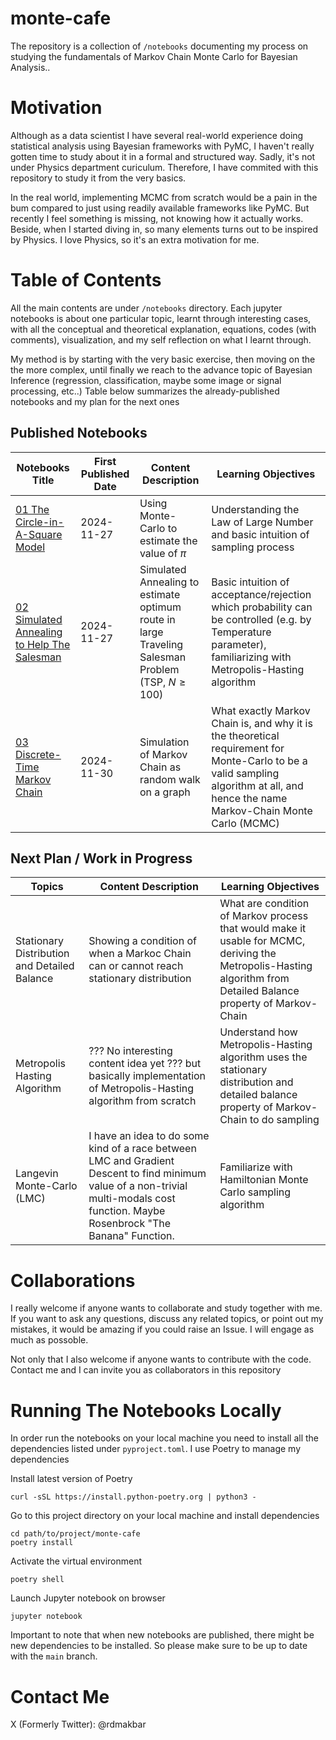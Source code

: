 # monte-cafe

The repository is a collection of `/notebooks` documenting my process on studying the fundamentals of Markov Chain Monte Carlo for Bayesian Analysis..

# Motivation

Although as a data scientist I have several real-world experience doing statistical analysis using Bayesian frameworks with PyMC, I haven't really gotten time to study about it in a formal and structured way. Sadly, it's not under Physics department curiculum. Therefore, I have commited with this repository to study it from the very basics.

In the real world, implementing MCMC from scratch would be a pain in the bum compared to just using readily available frameworks like PyMC. But recently I feel something is missing, not knowing how it actually works. Beside, when I started diving in, so many elements turns out to be inspired by Physics. I love Physics, so it's an extra motivation for me.

# Table of Contents

All the main contents are under `/notebooks` directory. Each jupyter notebooks is about one particular topic, learnt through interesting cases, with all the conceptual and theoretical explanation, equations, codes (with comments), visualization, and my self reflection on what I learnt through. 

My method is by starting with the very basic exercise, then moving on the the more complex, until finally we reach to the advance topic of Bayesian Inference (regression, classification, maybe some image or signal processing, etc..) Table below summarizes the already-published notebooks and my plan for the next ones

## Published Notebooks
| Notebooks Title | First Published Date | Content  Description | Learning Objectives |
|-----------------|-----------------|-------------|----------|
| [01 The Circle-in-A-Square Model](https://github.com/ridhoma/monte-cafe/blob/main/notebooks/01%20The%20Circle-in-A-Square%20Model.ipynb) |2024-11-27    | Using Monte-Carlo to estimate the value of $\pi$         | Understanding the Law of Large Number and basic intuition of sampling process      |
| [02 Simulated Annealing to Help The Salesman](https://github.com/ridhoma/monte-cafe/blob/main/notebooks/02%20Simulated%20Annealing%20to%20Help%20The%20Salesman.ipynb) |2024-11-27    | Simulated Annealing to estimate optimum route in large Traveling Salesman Problem (TSP, $N \ge 100$)        | Basic intuition of acceptance/rejection which probability can be controlled (e.g. by Temperature parameter), familiarizing with Metropolis-Hasting algorithm    |
| [03 Discrete-Time Markov Chain](https://github.com/ridhoma/monte-cafe/blob/main/notebooks/03%20Discrete-Time%20Markov%20Chain.ipynb)    | 2024-11-30 | Simulation of Markov Chain as random walk on a graph | What exactly Markov Chain is, and why it is the theoretical requirement for Monte-Carlo to be a valid sampling algorithm at all, and hence the name Markov-Chain Monte Carlo (MCMC) |

## Next Plan / Work in Progress
| Topics | Content Description | Learning Objectives |
|--------|-------------|---------------------|
| Stationary Distribution and Detailed Balance    | Showing a condition of when a Markoc Chain can or cannot reach stationary distribution | What are condition of Markov process that would make it usable for MCMC, deriving the Metropolis-Hasting algorithm from Detailed Balance property of Markov-Chain |
| Metropolis Hasting Algorithm    | ??? No interesting content idea yet ??? but basically implementation of Metropolis-Hasting algorithm from scratch    | Understand how Metropolis-Hasting algorithm uses the stationary distribution and detailed balance property of Markov-Chain to do sampling |
| Langevin Monte-Carlo (LMC)    | I have an idea to do some kind of a race between LMC and Gradient Descent to find minimum value of a non-trivial multi-modals cost function. Maybe Rosenbrock "The Banana" Function.         | Familiarize with Hamiltonian Monte Carlo sampling algorithm                 |



# Collaborations

I really welcome if anyone wants to collaborate and study together with me. If you want to ask any questions, discuss any related topics, or point out my mistakes, it would be amazing if you could raise an Issue. I will engage as much as possoble. 

Not only that I also welcome if anyone wants to contribute with the code. Contact me and I can invite you as collaborators in this repository


# Running The Notebooks Locally

In order run the notebooks on your local machine you need to install all the dependencies listed under `pyproject.toml`. I use Poetry to manage my dependencies

Install latest version of Poetry
```
curl -sSL https://install.python-poetry.org | python3 -
```

Go to this project directory on your local machine and install dependencies
```
cd path/to/project/monte-cafe
poetry install
```

Activate the virtual environment
```
poetry shell
```

Launch Jupyter notebook on browser
```
jupyter notebook
```

Important to note that when new notebooks are published, there might be new dependencies to be installed. So please make sure to be up to date with the `main` branch.


# Contact Me

X (Formerly Twitter): @rdmakbar
